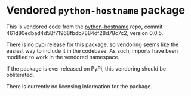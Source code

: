 # Vendored `python-hostname` package

This is vendored code from the [python-hostname](https://github.com/jpgoldberg/python-hostname)
repo, commit 461d80edbad4d58f71968fbdb7884df28d78c7c2, version 0.0.5.

There is no pypi release for this package, so vendoring seems like the easiest way to include it
in the codebase. As such, imports have been modified to work in the vendored namespace.

If the package is ever released on PyPi, this vendoring should be obliterated.

There is currently no licensing information for the package.